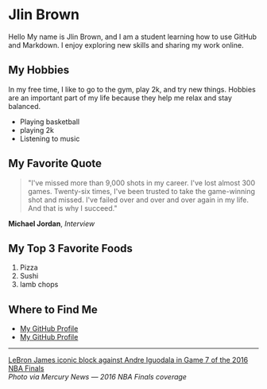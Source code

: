 # Jlin Brown

Hello My name is Jlin Brown, and I am a student learning how to use GitHub and Markdown. I enjoy exploring new skills and sharing my work online.  

## My Hobbies

In my free time, I like to go to the gym, play 2k, and try new things. Hobbies are an important part of my life because they help me relax and stay balanced.  

- Playing basketball  
- playing 2k  
- Listening to music  


## My Favorite Quote

> "I've missed more than 9,000 shots in my career. I've lost almost 300 games. Twenty-six times, I've been trusted to take the game-winning shot and missed. I've failed over and over and over again in my life. And that is why I succeed."  

**Michael Jordan**, *Interview*  

## My Top 3 Favorite Foods

1. Pizza  
2. Sushi  
3. lamb chops  

## Where to Find Me

- [My GitHub Profile](https://github.com/Jlin25-stlaw)  
- [My GitHub Profile](https://jlin25-stlaw.github.io/about.md/about_me)


---

[LeBron James iconic block against Andre Iguodala in Game 7 of the 2016 NBA Finals](images/lebron-block.webp)  
*Photo via Mercury News — 2016 NBA Finals coverage*
